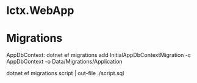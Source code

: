 # Ictx.WebApp

# Migrations
AppDbContext:
dotnet ef migrations add InitialAppDbContextMigration -c AppDbContext -o Data/Migrations/Application

dotnet ef migrations script | out-file ./script.sql
